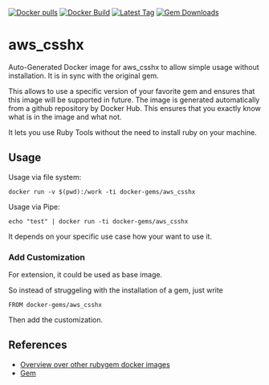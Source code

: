 [![Docker pulls](https://img.shields.io/docker/pulls/rubygem/aws_csshx.svg)](https://hub.docker.com/r/rubygem/aws_csshx/)
[![Docker Build](https://img.shields.io/docker/automated/rubygem/aws_csshx.svg)](https://hub.docker.com/r/rubygem/aws_csshx/)
[![Latest Tag](https://img.shields.io/github/tag/docker-rubygem/aws_csshx.svg)](https://hub.docker.com/r/rubygem/aws_csshx/)
[![Gem Downloads](https://img.shields.io/gem/dt/aws_csshx.svg)](https://rubygems.org/gems/aws_csshx/)
# aws_csshx

Auto-Generated Docker image for aws_csshx to allow simple usage without installation.
It is in sync with the original gem.

This allows to use a specific version of your favorite gem and ensures that this image will be supported in future.
The image is generated automatically from a github repository by Docker Hub.
This ensures that you exactly know what is in the image and what not.

It lets you use Ruby Tools without the need to install ruby on your machine.

## Usage

Usage via file system:

`docker run -v $(pwd):/work -ti docker-gems/aws_csshx`

Usage via Pipe:

`echo "test" | docker run -ti docker-gems/aws_csshx`

It depends on your specific use case how your want to use it.

### Add Customization

For extension, it could be used as base image.

So instead of struggeling with the installation of a gem, just write

`FROM docker-gems/aws_csshx`

Then add the customization.

## References

 - [Overview over other rubygem docker images](https://github.com/thinkbot/docker-rubygem)
 - [Gem](https://rubygems.org/gems/aws_csshx/)
